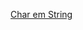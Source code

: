 <span style="color:red"><a href="/AED - Algoritmos e Estruturas de Dados\18-08\ex04\Program.cs">Char em String</a></span>